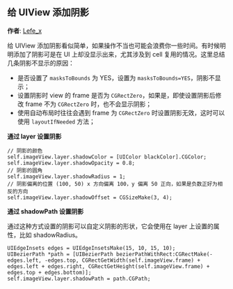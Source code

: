 ## 给 UIView 添加阴影

**作者**: [Lefe_x](https://weibo.com/u/5953150140)

给 UIView 添加阴影看似简单，如果操作不当也可能会浪费你一些时间。有时候明明添加了阴影可是在 UI 上却没显示出来，尤其涉及到 cell 复用的情况。这里总结几条阴影不显示的原因：

- 是否设置了 `masksToBounds` 为 YES，设置为 `masksToBounds=YES`，阴影不显示；
- 设置阴影时 view 的 frame 是否为 `CGRectZero`，如果是，即使设置阴影后修改 frame 不为 `CGRectZero` 时，也不会显示阴影；
- 使用自动布局时往往会遇到 frame 为 `CGRectZero` 时设置阴影无效，这时可以使用 `layoutIfNeeded` 方法；

**通过 layer 设置阴影**

```objc
// 阴影的颜色
self.imageView.layer.shadowColor = [UIColor blackColor].CGColor;
self.imageView.layer.shadowOpacity = 0.8;
// 阴影的圆角
self.imageView.layer.shadowRadius = 1;
// 阴影偏离的位置 (100, 50) x 方向偏离 100，y 偏离 50 正向，如果是负数正好为相反的方向
self.imageView.layer.shadowOffset = CGSizeMake(3, 4);
```

**通过 shadowPath 设置阴影**

通过这种方式设置的阴影可以自定义阴影的形状，它会使用在 layer 上设置的属性，比如 shadowRadius。

```objc
UIEdgeInsets edges = UIEdgeInsetsMake(15, 10, 15, 10);
UIBezierPath *path = [UIBezierPath bezierPathWithRect:CGRectMake(-edges.left, -edges.top, CGRectGetWidth(self.imageView.frame) + edges.left + edges.right, CGRectGetHeight(self.imageView.frame) + edges.top + edges.bottom)];
self.imageView.layer.shadowPath = path.CGPath;

